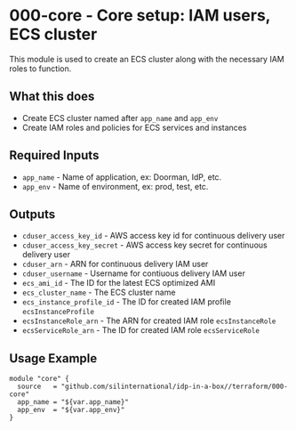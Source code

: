 # 000-core - Core setup: IAM users, ECS cluster
This module is used to create an ECS cluster along with the necessary
IAM roles to function.

## What this does

 - Create ECS cluster named after `app_name` and `app_env`
 - Create IAM roles and policies for ECS services and instances

## Required Inputs

 - `app_name` - Name of application, ex: Doorman, IdP, etc.
 - `app_env` - Name of environment, ex: prod, test, etc.

## Outputs

 - `cduser_access_key_id` - AWS access key id for continuous delivery user
 - `cduser_access_key_secret` - AWS access key secret for continuous delivery user
 - `cduser_arn` - ARN for continuous delivery IAM user
 - `cduser_username` - Username for contiuous delivery IAM user
 - `ecs_ami_id` - The ID for the latest ECS optimized AMI
 - `ecs_cluster_name` - The ECS cluster name
 - `ecs_instance_profile_id` - The ID for created IAM profile `ecsInstanceProfile`
 - `ecsInstanceRole_arn` - The ARN for created IAM role `ecsInstanceRole`
 - `ecsServiceRole_arn` - The ID for created IAM role `ecsServiceRole`


## Usage Example

```hcl
module "core" {
  source   = "github.com/silinternational/idp-in-a-box//terraform/000-core"
  app_name = "${var.app_name}"
  app_env  = "${var.app_env}"
}
```
